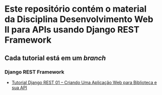 # Este repositório contém o material da Disciplina Desenvolvimento Web II para APIs usando Django REST Framework

## Cada tutorial está em um _branch_

### Django REST Framework
* [Tutorial Django REST 01 – Criando Uma Aplicação Web para Biblioteca e sua API](https://github.com/csp1po/dw2_Django_REST/tree/t1_start)
